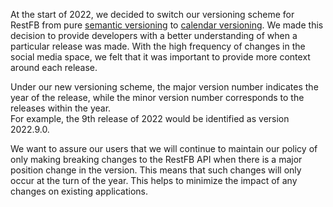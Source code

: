 At the start of 2022, we decided to switch our versioning scheme for RestFB from pure [semantic versioning](https://semver.org/) to [calendar versioning](https://calver.org/). We made this decision to provide developers with a better understanding of when a particular release was made. With the high frequency of changes in the social media space, we felt that it was important to provide more context around each release.

Under our new versioning scheme, the major version number indicates the year of the release, while the minor version number corresponds to the releases within the year.<br>For example, the 9th release of 2022 would be identified as version 2022.9.0.

We want to assure our users that we will continue to maintain our policy of only making breaking changes to the RestFB API when there is a major position change in the version. This means that such changes will only occur at the turn of the year. This helps to minimize the impact of any changes on existing applications.